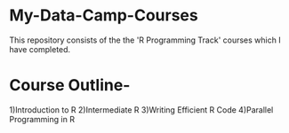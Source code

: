 # My-Data-Camp-Courses

This repository consists of the the 'R Programming Track' courses which I have completed. 

# Course Outline-

1)Introduction to R
2)Intermediate R
3)Writing Efficient R Code
4)Parallel Programming in R
